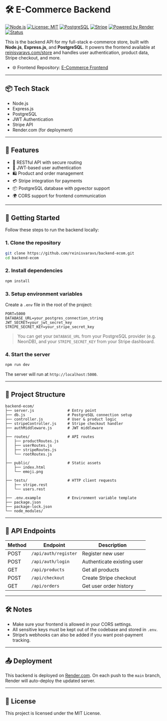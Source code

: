 # 🛠️ E-Commerce Backend

[![Node.js](https://img.shields.io/badge/Node.js-18.x-green?logo=node.js)](https://nodejs.org/)
[![License: MIT](https://img.shields.io/badge/License-MIT-blue.svg)](https://opensource.org/licenses/MIT)
[![PostgreSQL](https://img.shields.io/badge/PostgreSQL-15.x-blue?logo=postgresql)](https://www.postgresql.org/)
[![Stripe](https://img.shields.io/badge/Stripe-API-blueviolet?logo=stripe)](https://stripe.com/)
[![Powered by Render](https://img.shields.io/badge/Hosted%20on-Render-%230066ff?logo=render)](https://render.com/)
[![Status](https://img.shields.io/badge/status-live-brightgreen)]()

This is the backend API for my full-stack e-commerce store, built with **Node.js**, **Express.js**, and **PostgreSQL**. It powers the frontend available at [reinisvaravs.com/store](https://reinisvaravs.com/store) and handles user authentication, product data, Stripe checkout, and more.

- 🌐 Frontend Repository: [E-Commerce Frontend](https://github.com/reinisvaravs/frontend-ecom)

---

## 📦 Tech Stack

- Node.js
- Express.js
- PostgreSQL
- JWT Authentication
- Stripe API
- Render.com (for deployment)

---

## 🧠 Features

- 🧾 RESTful API with secure routing
- 🔐 JWT-based user authentication
- 🛍️ Product and order management
- 💳 Stripe integration for payments
- 📦 PostgreSQL database with pgvector support
- 🌍 CORS support for frontend communication

---

## 🚀 Getting Started

Follow these steps to run the backend locally:

### 1. Clone the repository

```bash
git clone https://github.com/reinisvaravs/backend-ecom.git
cd backend-ecom
```

### 2. Install dependencies

```bash
npm install
```

### 3. Setup environment variables

Create a `.env` file in the root of the project:

```env
PORT=5000
DATABASE_URL=your_postgres_connection_string
JWT_SECRET=your_jwt_secret_key
STRIPE_SECRET_KEY=your_stripe_secret_key
```

> You can get your `DATABASE_URL` from your PostgreSQL provider (e.g. NeonDB), and your `STRIPE_SECRET_KEY` from your Stripe dashboard.

### 4. Start the server

```bash
npm run dev
```

The server will run at `http://localhost:5000`.

---

## 📁 Project Structure

```
backend-ecom/
├── server.js               # Entry point
├── db.js                   # PostgreSQL connection setup
├── controller.js           # User & product logic
├── stripeController.js     # Stripe checkout handler
├── authMiddleware.js       # JWT middleware
│
├── routes/                 # API routes
│   ├── productRoutes.js
│   ├── userRoutes.js
│   ├── stripeRoutes.js
│   └── rootRoutes.js
│
├── public/                 # Static assets
│   ├── index.html
│   └── emoji.png
│
├── tests/                  # HTTP client requests
│   ├── stripe.rest
│   └── users.rest
│
├── .env.example            # Environment variable template
├── package.json
├── package-lock.json
└── node_modules/
```

---

## 🔌 API Endpoints

| Method | Endpoint             | Description                |
| ------ | -------------------- | -------------------------- |
| POST   | `/api/auth/register` | Register new user          |
| POST   | `/api/auth/login`    | Authenticate existing user |
| GET    | `/api/products`      | Get all products           |
| POST   | `/api/checkout`      | Create Stripe checkout     |
| GET    | `/api/orders`        | Get user order history     |

---

## 🛠 Notes

- Make sure your frontend is allowed in your CORS settings.
- All sensitive keys must be kept out of the codebase and stored in `.env`.
- Stripe’s webhooks can also be added if you want post-payment tracking.

---

## 📤 Deployment

This backend is deployed on [Render.com](https://render.com). On each push to the `main` branch, Render will auto-deploy the updated server.

---

## 📄 License

This project is licensed under the MIT License.
